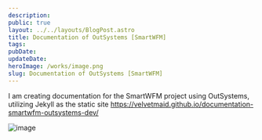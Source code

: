 ```yaml
---
description:
public: true
layout: ../../layouts/BlogPost.astro
title: Documentation of OutSystems [SmartWFM]
tags:
pubDate:
updateDate:
heroImage: /works/image.png
slug: Documentation of OutSystems [SmartWFM]
---
```


I am creating documentation for the SmartWFM project using OutSystems, utilizing Jekyll as the static site
https://velvetmaid.github.io/documentation-smartwfm-outsystems-dev/

![image](/works/image.png)
